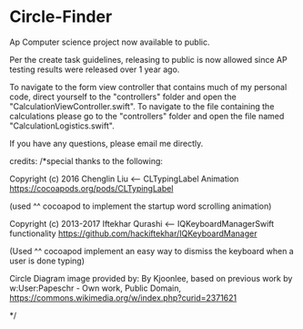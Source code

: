 # Circle-Finder
Ap Computer science project now available to public.


Per the create task guidelines, releasing to public is now allowed since AP testing results were released over 1 year ago.


To navigate to the form view controller that contains much of my personal code, direct yourself to the "controllers" folder and open the "CalculationViewController.swift".
To navigate to the file containing the calculations please go to the "controllers" folder and open the file named "CalculationLogistics.swift".

If you have any questions, please email me directly.







credits:
/*special thanks to the following:
 
 Copyright (c) 2016 Chenglin Liu <-- CLTypingLabel Animation
 https://cocoapods.org/pods/CLTypingLabel
 
 (used ^^ cocoapod to implement the startup word scrolling animation)
 
 
 
 
 
 Copyright (c) 2013-2017 Iftekhar Qurashi <-- IQKeyboardManagerSwift functionality
 https://github.com/hackiftekhar/IQKeyboardManager
 
 (Used ^^ cocoapod implement an easy way to dismiss the keyboard when a user is done typing)
 
 
 Circle Diagram image provided by:
 By Kjoonlee, based on previous work by w:User:Papeschr - Own work, Public Domain, https://commons.wikimedia.org/w/index.php?curid=2371621
 
 
 
 */
